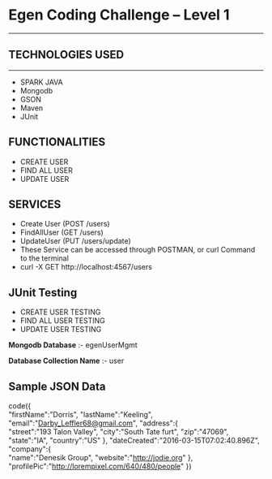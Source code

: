 # Egen Coding Challenge – Level 1

----

## TECHNOLOGIES USED

----
* SPARK JAVA
* Mongodb
* GSON
* Maven
* JUnit


## FUNCTIONALITIES

* CREATE USER
* FIND ALL USER
* UPDATE USER 


## SERVICES

* Create User (POST /users)
* FindAllUser (GET /users)
* UpdateUser (PUT /users/update)
* These Service can be accessed through POSTMAN, or curl Command to the terminal 
* curl -X GET http://localhost:4567/users


## JUnit Testing

* CREATE USER TESTING
* FIND ALL USER TESTING
* UPDATE USER TESTING



**Mongodb Database** :- egenUserMgmt

**Database Collection Name** :- user

## Sample JSON Data

code({  
   "firstName":"Dorris",
   "lastName":"Keeling",
   "email":"Darby_Leffler68@gmail.com",
   "address":{  
      "street":"193 Talon Valley",
      "city":"South Tate furt",
      "zip":"47069",
      "state":"IA",
      "country":"US"
   },
   "dateCreated":"2016-03-15T07:02:40.896Z",
   "company":{  
      "name":"Denesik Group",
      "website":"http://jodie.org"
   },
   "profilePic":"http://lorempixel.com/640/480/people"
})
